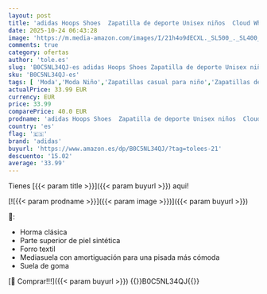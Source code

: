 ```yaml
---
layout: post
title: 'adidas Hoops Shoes  Zapatilla de deporte Unisex niños  Cloud White Core Black Bold Gold  32 EU'
date: 2025-10-24 06:43:28
image: 'https://m.media-amazon.com/images/I/21h4o9dECXL._SL500_._SL400_.jpg'
comments: true
category: ofertas
author: 'tole.es'
slug: 'B0C5NL34QJ-es adidas Hoops Shoes Zapatilla de deporte Unisex niños Cloud...'
sku: 'B0C5NL34QJ-es'
tags: [ 'Moda','Moda Niño','Zapatillas casual para niño','Zapatillas deportivas y de moda para niños','Zapatos de niño','adidas','zapatilla','🇪🇸', ]
actualPrice: 33.99 EUR
currency: EUR
price: 33.99
comparePrice: 40.0 EUR
prodname: 'adidas Hoops Shoes  Zapatilla de deporte Unisex niños  Cloud White Core Black Bold Gold  32 EU'
country: 'es'
flag: '🇪🇸'
brand: 'adidas'
buyurl: 'https://www.amazon.es/dp/B0C5NL34QJ/?tag=tolees-21'
descuento: '15.02'
average: '33.99'
---
```


Tienes [{{< param title >}}]({{< param buyurl >}}) aqui!

[![{{< param prodname >}}]({{< param image >}})]({{< param buyurl >}})

🔎:

- Horma clásica
- Parte superior de piel sintética
- Forro textil
- Mediasuela con amortiguación para una pisada más cómoda
- Suela de goma

[🛒 Comprar!!!]({{< param buyurl >}})
{{<world>}}B0C5NL34QJ{{</world>}}
